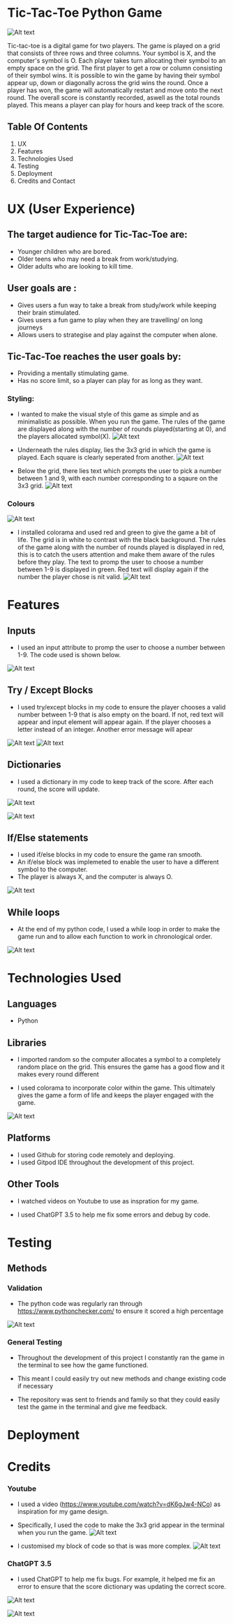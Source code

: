# Tic-Tac-Toe Python Game


![Alt text](image-6.png)

Tic-tac-toe is a digital game for two players. The game is played on a grid that consists of three rows and three columns. Your symbol is X, and the computer's symbol is O. Each player takes turn allocating their symbol to an empty space on the grid. The first player to get a row or column consisting of their symbol wins. It is possible to win the game by having their symbol appear up, down or diagonally across the grid wins the round. Once a player has won, the game will automatically restart and move onto the next round. The overall score is constantly recorded, aswell as the total rounds played. This means a player can play for hours and keep track of the score.

## Table Of Contents 

1. UX
2. Features
3. Technologies Used
4. Testing
5. Deployment
6. Credits and Contact


# UX (User Experience)
 ## The target audience for Tic-Tac-Toe are:
 - Younger children who are bored.
 - Older teens who may need a break from work/studying.
 - Older adults who are looking to kill time.

 ## User goals are :
 - Gives users a fun way to take a break from study/work while keeping their brain stimulated.
 - Gives users a fun game to play when they are travelling/ on long journeys
 - Allows users to strategise and play against the computer when alone.

 ## Tic-Tac-Toe reaches the user goals by:
 - Providing a mentally stimulating game.
 - Has no score limit, so a player can play for as long as they want.

 ### Styling:
 - I wanted to make the visual style of this game as simple and as minimalistic as possible. When you run the game. The rules of the game are displayed along with the number of rounds played(starting at 0), and the players allocated symbol(X).
 ![Alt text](image.png)

 - Underneath the rules display, lies the 3x3 grid in which the game is played. Each square is clearly seperated from another.
 ![Alt text](image-1.png)

- Below the grid, there lies text which prompts the user to pick a number between 1 and 9, with each number corresponding to a sqaure on the 3x3 grid. 
![Alt text](image-2.png)

### Colours
![Alt text](image-3.png)

- I installed colorama and used red and green to give the game a bit of life. The grid is in white to contrast with the black background. The rules of the game along with the number of rounds played is displayed in red, this is to catch the users attention and make them aware of the rules before they play. The text to promp the user to choose a number between 1-9 is displayed in green. Red text will display again if the number the player chose is nit valid.
![Alt text](image-4.png)

# Features 
 
## Inputs

- I used an input attribute to promp the user to choose a number between 1-9. The code used is shown below. 

![Alt text](image-9.png)

## Try / Except Blocks

- I used try/except blocks in my code to ensure the player chooses a valid number between 1-9 that is also empty on the board. If not, red text will appear and input element will appear again. If the player chooses a letter instead of an integer. Another error message will apear 

![Alt text](image-10.png)
![Alt text](image-19.png)


## Dictionaries 

- I used a dictionary in my code to keep track of the score. After each round, the score will update.

![Alt text](image-11.png)

![Alt text](image-12.png)

## If/Else statements

- I used if/else blocks in my code to ensure the game ran smooth. 
- An if/else block was implemeted to enable the user to have a different symbol to the computer.
- The player is always X, and the computer is always O.

![Alt text](image-13.png)

## While loops

- At the end of my python code, I used a while loop in order to make the game run and to allow each function to work in chronological order.

![Alt text](image-14.png)

 # Technologies Used

 ## Languages 
 
 - Python

 ## Libraries 

 - I imported random so the computer allocates a symbol to a completely random place on the grid. This ensures the game has a good flow and it makes every round different

 - I used colorama to incorporate color within the game. This ultimately gives the game a form of life and keeps the player engaged with the game.
 
 ![Alt text](image-7.png)

 ## Platforms 

 - I used Github for storing code remotely and deploying.
 - I used Gitpod IDE throughout the development of this project.

## Other Tools 

- I watched videos on Youtube to use as inspration for my game.

- I used ChatGPT 3.5 to help me fix some errors and debug by code.

# Testing 

## Methods

### Validation 

- The python code was regularly ran through https://www.pythonchecker.com/ to ensure it scored a high percentage

![Alt text](image-8.png)

### General Testing

- Throughout the development of this project I constantly ran the game in the terminal to see how the game functioned.

- This meant I could easily try out new methods and change existing code if necessary 

- The repository was sent to friends and family so that they could easily test the game in the terminal and give me feedback.

# Deployment

# Credits

### Youtube

- I used a video (https://www.youtube.com/watch?v=dK6gJw4-NCo) as inspiration for my game design. 
- Specifically, I used the code to make the 3x3 grid appear in the terminal when you run the game.
![Alt text](image-15.png)

- I customised my block of code so that is was more complex.
![Alt text](image-16.png)

### ChatGPT 3.5

- I used ChatGPT to help me fix bugs. For example, it helped me fix an error to ensure that the score dictionary was updating the correct score.

![Alt text](image-17.png)

![Alt text](image-18.png)







